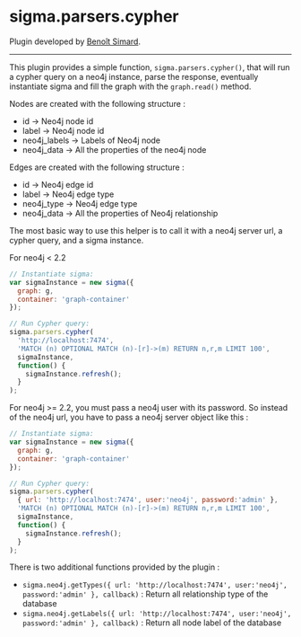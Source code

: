 sigma.parsers.cypher
====================

Plugin developed by [Benoît Simard](https://github.com/sim51).

---

This plugin provides a simple function, `sigma.parsers.cypher()`, that will run a cypher query on a neo4j instance, parse the response, eventually instantiate sigma and fill the graph with the `graph.read()` method.

Nodes are created with the following structure :
 * id -> Neo4j node id
 * label -> Neo4j node id
 * neo4j_labels -> Labels of Neo4j node
 * neo4j_data -> All the properties of the neo4j node

Edges are created with the following structure :
 * id -> Neo4j edge id
 * label -> Neo4j edge type
 * neo4j_type -> Neo4j edge type
 * neo4j_data -> All the properties of Neo4j relationship

The most basic way to use this helper is to call it with a neo4j server url, a cypher query, and a sigma instance.

For neo4j < 2.2
````javascript
// Instantiate sigma:
var sigmaInstance = new sigma({
  graph: g,
  container: 'graph-container'
});

// Run Cypher query:
sigma.parsers.cypher(
  'http://localhost:7474',
  'MATCH (n) OPTIONAL MATCH (n)-[r]->(m) RETURN n,r,m LIMIT 100',
  sigmaInstance,
  function() {
    sigmaInstance.refresh();
  }
);
````

For neo4j >= 2.2, you must pass a neo4j user with its password. So instead of the neo4j url, you have to pass a neo4j server object like this :  
````javascript
// Instantiate sigma:
var sigmaInstance = new sigma({
  graph: g,
  container: 'graph-container'
});

// Run Cypher query:
sigma.parsers.cypher(
  { url: 'http://localhost:7474', user:'neo4j', password:'admin' },
  'MATCH (n) OPTIONAL MATCH (n)-[r]->(m) RETURN n,r,m LIMIT 100',
  sigmaInstance,
  function() {
    sigmaInstance.refresh();
  }
);
````

There is two additional functions provided by the plugin :

 * ```sigma.neo4j.getTypes({ url: 'http://localhost:7474', user:'neo4j', password:'admin' }, callback)``` : Return all relationship type of the database
 * ```sigma.neo4j.getLabels({ url: 'http://localhost:7474', user:'neo4j', password:'admin' }, callback)``` : Return all node label of the database 
